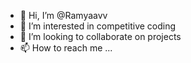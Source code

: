 - 👋 Hi, I’m @Ramyaavv
- 👀 I’m interested in competitive coding
- 💞️ I’m looking to collaborate on projects
- 📫 How to reach me ...

<!---
Ramyaavv/Ramyaavv is a ✨ special ✨ repository because its `README.md` (this file) appears on your GitHub profile.
You can click the Preview link to take a look at your changes.
--->
